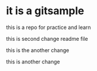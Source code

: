 # it is a gitsample

this is a repo for practice and learn

this is second change readme file

this is the another change

this is another change

